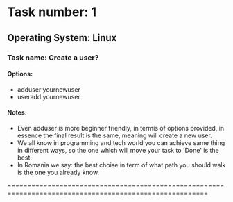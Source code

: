 # Task number: 1
## Operating System: Linux
### Task name: Create a user?

#### Options:
 - adduser yournewuser
 - useradd yournewuser

#### Notes: 
 - Even adduser is more beginner friendly, in termis of options provided, in essence the final result is the same, meaning will create a new user.
 - We all know in programming and tech world you can achieve same thing in different ways, so the one which will move your task to 'Done' is the best.
 - In Romania we say: the best choise in term of what path you should walk is the one you already know.

 ========================================================================================================